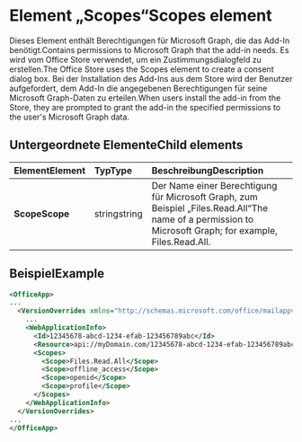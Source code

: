 # <a name="scopes-element"></a><span data-ttu-id="42fac-101">Element „Scopes“</span><span class="sxs-lookup"><span data-stu-id="42fac-101">Scopes element</span></span>

<span data-ttu-id="42fac-102">Dieses Element enthält Berechtigungen für Microsoft Graph, die das Add-In benötigt.</span><span class="sxs-lookup"><span data-stu-id="42fac-102">Contains permissions to Microsoft Graph that the add-in needs.</span></span> <span data-ttu-id="42fac-103">Es wird vom Office Store verwendet, um ein Zustimmungsdialogfeld zu erstellen.</span><span class="sxs-lookup"><span data-stu-id="42fac-103">The Office Store uses the Scopes element to create a consent dialog box.</span></span> <span data-ttu-id="42fac-104">Bei der Installation des Add-Ins aus dem Store wird der Benutzer aufgefordert, dem Add-In die angegebenen Berechtigungen für seine Microsoft Graph-Daten zu erteilen.</span><span class="sxs-lookup"><span data-stu-id="42fac-104">When users install the add-in from the Store, they are prompted to grant the add-in the specified permissions to the user's Microsoft Graph data.</span></span>

## <a name="child-elements"></a><span data-ttu-id="42fac-105">Untergeordnete Elemente</span><span class="sxs-lookup"><span data-stu-id="42fac-105">Child elements</span></span>

|  <span data-ttu-id="42fac-106">Element</span><span class="sxs-lookup"><span data-stu-id="42fac-106">Element</span></span> |  <span data-ttu-id="42fac-107">Typ</span><span class="sxs-lookup"><span data-stu-id="42fac-107">Type</span></span>  |  <span data-ttu-id="42fac-108">Beschreibung</span><span class="sxs-lookup"><span data-stu-id="42fac-108">Description</span></span>  |
|:-----|:-----|:-----|
|  <span data-ttu-id="42fac-109">**Scope**</span><span class="sxs-lookup"><span data-stu-id="42fac-109">**Scope**</span></span>                |  <span data-ttu-id="42fac-110">string</span><span class="sxs-lookup"><span data-stu-id="42fac-110">string</span></span>     |   <span data-ttu-id="42fac-111">Der Name einer Berechtigung für Microsoft Graph, zum Beispiel „Files.Read.All“</span><span class="sxs-lookup"><span data-stu-id="42fac-111">The name of a permission to Microsoft Graph; for example, Files.Read.All.</span></span> |

## <a name="example"></a><span data-ttu-id="42fac-112">Beispiel</span><span class="sxs-lookup"><span data-stu-id="42fac-112">Example</span></span>

```xml
<OfficeApp>
...
  <VersionOverrides xmlns="http://schemas.microsoft.com/office/mailappversionoverrides" xsi:type="VersionOverridesV1_0">
    ...
    <WebApplicationInfo>
      <Id>12345678-abcd-1234-efab-123456789abc</Id>
      <Resource>api://myDomain.com/12345678-abcd-1234-efab-123456789abc<Resource>
      <Scopes>
        <Scope>Files.Read.All</Scope>
        <Scope>offline_access</Scope>
        <Scope>openid</Scope>
        <Scope>profile</Scope>
      </Scopes>
    </WebApplicationInfo>
  </VersionOverrides>
...
</OfficeApp>
```
